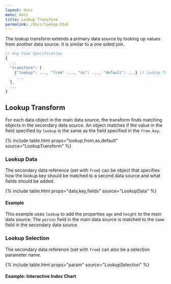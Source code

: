```yaml
---
layout: docs
menu: docs
title: Lookup Transform
permalink: /docs/lookup.html
---
```


The lookup transform extends a primary data source by looking up values from another data source. It is similar to a one sided join.

```js
// Any View Specification
{
  ...
  "transform": [
    {"lookup": ..., "from" ..., "as": ..., "default": ...} // Lookup Transform
     ...
  ],
  ...
}
```

## Lookup Transform

For each data object in the main data source, the transform finds matching objects in the secondary data source. An object matches if the value in the field specified by `lookup` is the same as the field specified in the `from.key`.

{% include table.html props="lookup,from,as,default" source="LookupTransform" %}

### Lookup Data

The secondary data reference (set with `from`) can be object that specifies how the lookup key should be matched to a second data source and what fields should be added.

{% include table.html props="data,key,fields" source="LookupData" %}

#### Example

This example uses `lookup` to add the properties `age` and `height` to the main data source. The `person` field in the main data source is matched to the `name` field in the secondary data source.

<span class="vl-example" data-name="lookup"></span>

### Lookup Selection

The secondary data reference (set with `from`) can also be a selection parameter name.

{% include table.html props="param" source="LookupSelection" %}

#### Example: Interactive Index Chart

<span class="vl-example" data-name="interactive_index_chart"></span>
